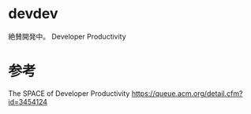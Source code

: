 # devdev
絶賛開発中。
Developer Productivity

# 参考
The SPACE of Developer Productivity
https://queue.acm.org/detail.cfm?id=3454124



